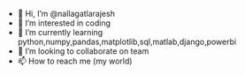 - 👋 Hi, I’m @nallagatlarajesh
- 👀 I’m interested in coding
- 🌱 I’m currently learning python,numpy,pandas,matplotlib,sql,matlab,django,powerbi
- 💞️ I’m looking to collaborate on team
- 📫 How to reach me (my world)

<!---
nallagatlarajesh/nallagatlarajesh is a ✨ special ✨ repository because its `README.md` (this file) appears on your GitHub profile.
You can click the Preview link to take a look at your changes.
--->
